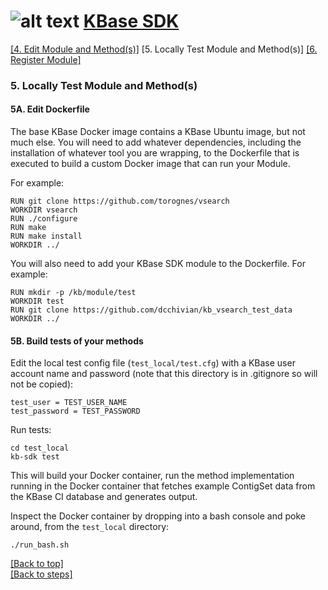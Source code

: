 # <A NAME="top"></A>![alt text](https://avatars2.githubusercontent.com/u/1263946?v=3&s=84 "KBase") [KBase SDK](../README.md)

[\[4. Edit Module and Method(s)\]](kb_sdk_edit_module.md) \[5. Locally Test Module and Method(s)\] [\[6. Register Module\]](kb_sdk_register_module.md)


### 5. Locally Test Module and Method(s)


#### 5A. Edit Dockerfile

The base KBase Docker image contains a KBase Ubuntu image, but not much else.  You will need to add whatever dependencies, including the installation of whatever tool you are wrapping, to the Dockerfile that is executed to build a custom Docker image that can run your Module.

For example:

    RUN git clone https://github.com/torognes/vsearch
    WORKDIR vsearch
    RUN ./configure 
    RUN make
    RUN make install
    WORKDIR ../

You will also need to add your KBase SDK module to the Dockerfile.  For example:

    RUN mkdir -p /kb/module/test
    WORKDIR test
    RUN git clone https://github.com/dcchivian/kb_vsearch_test_data
    WORKDIR ../

#### 5B. Build tests of your methods

Edit the local test config file (`test_local/test.cfg`) with a KBase user account name and password (note that this directory is in .gitignore so will not be copied):

    test_user = TEST_USER_NAME
    test_password = TEST_PASSWORD

Run tests:

    cd test_local
    kb-sdk test

This will build your Docker container, run the method implementation running in the Docker container that fetches example ContigSet data from the KBase CI database and generates output.

Inspect the Docker container by dropping into a bash console and poke around, from the `test_local` directory:
    
    ./run_bash.sh


[\[Back to top\]](#top)<br>
[\[Back to steps\]](../README.md#steps)
